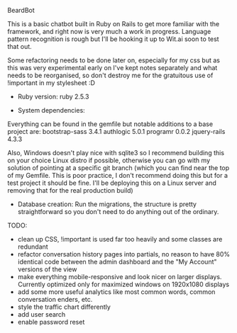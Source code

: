 BeardBot

This is a basic chatbot built in Ruby on Rails to get more familiar with the framework, and right now is very much a work in progress. Language pattern recognition is rough but I'll be hooking it up to Wit.ai soon to test that out.

Some refactoring needs to be done later on, especially for my css but as this was very experimental early on I've kept notes separately and what needs to be reorganised, so don't destroy me for the gratuitous use of !important in my stylesheet :D

* Ruby version: ruby 2.5.3

* System dependencies:

Everything can be found in the gemfile but notable additions to a base project are:
bootstrap-sass 3.4.1
authlogic 5.0.1
programr 0.0.2
jquery-rails 4.3.3

Also, Windows doesn't play nice with sqlite3 so I recommend building this on your choice Linux distro if possible, otherwise you can go with my solution of pointing at a specific git branch (which you can find near the top of my Gemfile. This is poor practice, I don't recommend doing this but for a test project it should be fine. I'll be deploying this on a Linux server and removing that for the real production build)

* Database creation:
Run the migrations, the structure is pretty straightforward so you don't need to do anything out of the ordinary.

TODO:
- clean up CSS, !important is used far too heavily and some classes are redundant
- refactor conversation history pages into partials, no reason to have 80% identical code between the admin dashboard and the "My Account" versions of the view
- make everything mobile-responsive and look nicer on larger displays. Currently optimized only for maximized windows on 1920x1080 displays
- add some more useful analytics like most common words, common conversation enders, etc.
- style the traffic chart differently
- add user search
- enable password reset
